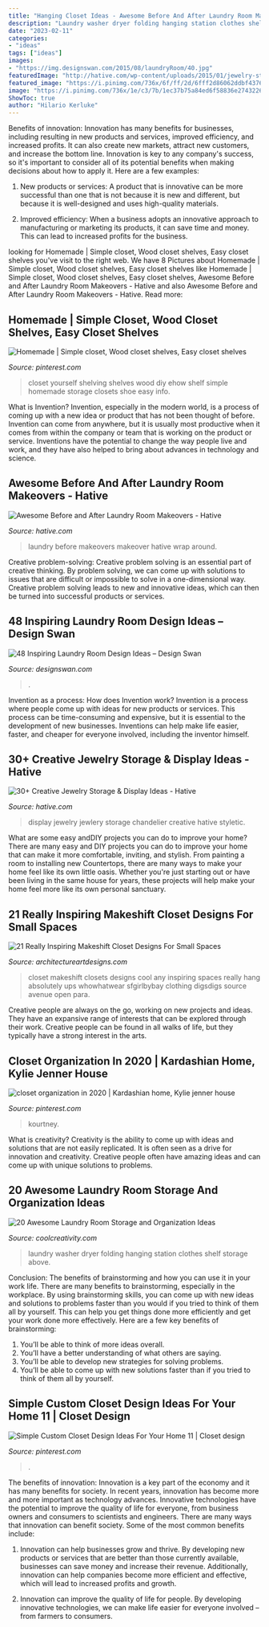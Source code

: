 ```yaml
---
title: "Hanging Closet Ideas - Awesome Before And After Laundry Room Makeovers"
description: "Laundry washer dryer folding hanging station clothes shelf storage above"
date: "2023-02-11"
categories:
- "ideas"
tags: ["ideas"]
images:
- "https://img.designswan.com/2015/08/laundryRoom/40.jpg"
featuredImage: "http://hative.com/wp-content/uploads/2015/01/jewelry-storage-display-ideas/11-jewlery-chandelier.jpg"
featured_image: "https://i.pinimg.com/736x/6f/ff/2d/6fff2d86062ddbf43764b70673171631.jpg"
image: "https://i.pinimg.com/736x/1e/c3/7b/1ec37b75a84ed6f58836e27432260e23.jpg"
ShowToc: true
author: "Hilario Kerluke"
---
```



Benefits of innovation:
Innovation has many benefits for businesses, including resulting in new products and services, improved efficiency, and increased profits. It can also create new markets, attract new customers, and increase the bottom line. Innovation is key to any company's success, so it's important to consider all of its potential benefits when making decisions about how to apply it. Here are a few examples:
1. New products or services: A product that is innovative can be more successful than one that is not because it is new and different, but because it is well-designed and uses high-quality materials.

2. Improved efficiency: When a business adopts an innovative approach to manufacturing or marketing its products, it can save time and money. This can lead to increased profits for the business.


	

		
looking for Homemade | Simple closet, Wood closet shelves, Easy closet shelves you've visit to the right web. We have 8 Pictures about Homemade | Simple closet, Wood closet shelves, Easy closet shelves like Homemade | Simple closet, Wood closet shelves, Easy closet shelves, Awesome Before and After Laundry Room Makeovers - Hative and also Awesome Before and After Laundry Room Makeovers - Hative. Read more:
		
    
## Homemade | Simple Closet, Wood Closet Shelves, Easy Closet Shelves

<img loading=lazy src="https://i.pinimg.com/736x/6b/23/c4/6b23c47b4b2b23f6de9c8d13caee6dd3--diy-closet-shelves-closet-redo.jpg" onerror="this.onerror=null;this.src='https://tse2.mm.bing.net/th?id=OIP.nOMrtHzlkgRhHSX-s11xPwHaJ4&amp;pid=15.1';" alt="Homemade | Simple closet, Wood closet shelves, Easy closet shelves">

_Source: pinterest.com_

>closet yourself shelving shelves wood diy ehow shelf simple homemade storage closets shoe easy info. 

	

What is Invention?
Invention, especially in the modern world, is a process of coming up with a new idea or product that has not been thought of before. Invention can come from anywhere, but it is usually most productive when it comes from within the company or team that is working on the product or service. Inventions have the potential to change the way people live and work, and they have also helped to bring about advances in technology and science.

    
## Awesome Before And After Laundry Room Makeovers - Hative

<img loading=lazy src="http://hative.com/wp-content/uploads/2016/06/laundry-room-makeovers/31-32-laundry-room-makeovers.jpg" onerror="this.onerror=null;this.src='https://tse4.mm.bing.net/th?id=OIP._55qdlAhSVEuk-Ac0yn0jwHaQA&amp;pid=15.1';" alt="Awesome Before and After Laundry Room Makeovers - Hative">

_Source: hative.com_

>laundry before makeovers makeover hative wrap around. 

	

Creative problem-solving:
Creative problem solving is an essential part of creative thinking. By problem solving, we can come up with solutions to issues that are difficult or impossible to solve in a one-dimensional way. Creative problem solving leads to new and innovative ideas, which can then be turned into successful products or services.

    
## 48 Inspiring Laundry Room Design Ideas – Design Swan

<img loading=lazy src="https://img.designswan.com/2015/08/laundryRoom/40.jpg" onerror="this.onerror=null;this.src='https://tse3.mm.bing.net/th?id=OIP.QUAWUu1mxLotXsLowwGESQHaLH&amp;pid=15.1';" alt="48 Inspiring Laundry Room Design Ideas – Design Swan">

_Source: designswan.com_

>. 

	

Invention as a process: How does Invention work?
Invention is a process where people come up with ideas for new products or services. This process can be time-consuming and expensive, but it is essential to the development of new businesses. Inventions can help make life easier, faster, and cheaper for everyone involved, including the inventor himself.

    
## 30+ Creative Jewelry Storage &amp; Display Ideas - Hative

<img loading=lazy src="http://hative.com/wp-content/uploads/2015/01/jewelry-storage-display-ideas/11-jewlery-chandelier.jpg" onerror="this.onerror=null;this.src='https://tse3.mm.bing.net/th?id=OIP.jU2oZg172jR3Bp5ZVBgEWAHaKb&amp;pid=15.1';" alt="30+ Creative Jewelry Storage &amp; Display Ideas - Hative">

_Source: hative.com_

>display jewelry jewlery storage chandelier creative hative styletic. 

	

What are some easy andDIY projects you can do to improve your home?
There are many easy and DIY projects you can do to improve your home that can make it more comfortable, inviting, and stylish. From painting a room to installing new Countertops, there are many ways to make your home feel like its own little oasis. Whether you're just starting out or have been living in the same house for years, these projects will help make your home feel more like its own personal sanctuary.

    
## 21 Really Inspiring Makeshift Closet Designs For Small Spaces

<img loading=lazy src="https://www.architectureartdesigns.com/wp-content/uploads/2016/05/15-35-630x834.jpg" onerror="this.onerror=null;this.src='https://tse2.mm.bing.net/th?id=OIP.pTep3Ik42SL-F0p5-059uAHaJz&amp;pid=15.1';" alt="21 Really Inspiring Makeshift Closet Designs For Small Spaces">

_Source: architectureartdesigns.com_

>closet makeshift closets designs cool any inspiring spaces really hang absolutely ups whowhatwear sfgirlbybay clothing digsdigs source avenue open para. 

	

Creative people are always on the go, working on new projects and ideas. They have an expansive range of interests that can be explored through their work. Creative people can be found in all walks of life, but they typically have a strong interest in the arts.

    
## Closet Organization In 2020 | Kardashian Home, Kylie Jenner House

<img loading=lazy src="https://i.pinimg.com/736x/1e/c3/7b/1ec37b75a84ed6f58836e27432260e23.jpg" onerror="this.onerror=null;this.src='https://tse3.mm.bing.net/th?id=OIP.vJLQCHmt9t_a4x7BzVbOtAAAAA&amp;pid=15.1';" alt="closet organization in 2020 | Kardashian home, Kylie jenner house">

_Source: pinterest.com_

>kourtney. 

	

What is creativity?
Creativity is the ability to come up with ideas and solutions that are not easily replicated. It is often seen as a drive for innovation and creativity. Creative people often have amazing ideas and can come up with unique solutions to problems.

    
## 20 Awesome Laundry Room Storage And Organization Ideas

<img loading=lazy src="http://coolcreativity.com/wp-content/uploads/2016/06/Folding-Station-Above-Washer-Dryer-Shelf-for-Hanging-Clothes.jpg" onerror="this.onerror=null;this.src='https://tse4.mm.bing.net/th?id=OIP.Rz9xoZUYuJ9SS-DoNYtkCAHaJ3&amp;pid=15.1';" alt="20 Awesome Laundry Room Storage and Organization Ideas">

_Source: coolcreativity.com_

>laundry washer dryer folding hanging station clothes shelf storage above. 

	

Conclusion: The benefits of brainstorming and how you can use it in your work life.
There are many benefits to brainstorming, especially in the workplace. By using brainstorming skills, you can come up with new ideas and solutions to problems faster than you would if you tried to think of them all by yourself. This can help you get things done more efficiently and get your work done more effectively. Here are a few key benefits of brainstorming:
1. You’ll be able to think of more ideas overall.
2. You’ll have a better understanding of what others are saying.
3. You’ll be able to develop new strategies for solving problems.
4. You’ll be able to come up with new solutions faster than if you tried to think of them all by yourself.

    
## Simple Custom Closet Design Ideas For Your Home 11 | Closet Design

<img loading=lazy src="https://i.pinimg.com/736x/6f/ff/2d/6fff2d86062ddbf43764b70673171631.jpg" onerror="this.onerror=null;this.src='https://tse2.mm.bing.net/th?id=OIP.X5L6AQHQFNAqVlu-ApkD7gHaJ0&amp;pid=15.1';" alt="Simple Custom Closet Design Ideas For Your Home 11 | Closet design">

_Source: pinterest.com_

>. 

	

The benefits of innovation:
Innovation is a key part of the economy and it has many benefits for society. In recent years, innovation has become more and more important as technology advances. Innovative technologies have the potential to improve the quality of life for everyone, from business owners and consumers to scientists and engineers.
There are many ways that innovation can benefit society. Some of the most common benefits include: 

1. Innovation can help businesses grow and thrive. By developing new products or services that are better than those currently available, businesses can save money and increase their revenue. Additionally, innovation can help companies become more efficient and effective, which will lead to increased profits and growth. 

2. Innovation can improve the quality of life for people. By developing innovative technologies, we can make life easier for everyone involved – from farmers to consumers.

